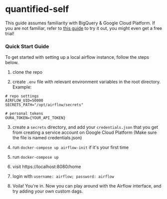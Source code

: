 # quantified-self
This guide assumes familiarity with BigQuery & Google Cloud Platform. If you are not familiar, refer to [this guide](https://cloud.google.com/bigquery/docs/how-to) to try it out, you might even get a free trial!


### Quick Start Guide
To get started with setting up a local airflow instance, follow the steps below.

1. clone the repo

2. create `.env` file with relevant environment variables in the root directory. Example:

```
# repo settings
AIRFLOW_UID=50000
SECRETS_PATH="/opt/airflow/secrets"

# personal tokens
OURA_TOKEN={YOUR_API_TOKEN}
```

3. create a `secrets` directory, and add your `credentials.json` that you get from creating a service account on Google Cloud Platform (Make sure the file is named credentials.json)

4. run `docker-compose up airflow-init` if it's your first time

5. run `docker-compose up`

6. visit https://localhost:8080/home

7. login with `username: airflow; password: airflow`

8. Voila! You're in. Now you can play around with the Airflow interface, and try adding your own custom dags. 
